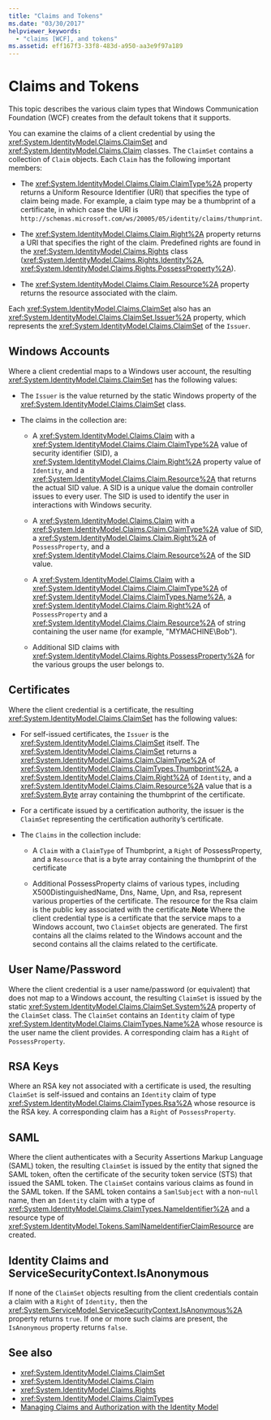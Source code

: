 ```yaml
---
title: "Claims and Tokens"
ms.date: "03/30/2017"
helpviewer_keywords:
  - "claims [WCF], and tokens"
ms.assetid: eff167f3-33f8-483d-a950-aa3e9f97a189
---
```

# Claims and Tokens

This topic describes the various claim types that Windows Communication Foundation (WCF) creates from the default tokens that it supports.

You can examine the claims of a client credential by using the <xref:System.IdentityModel.Claims.ClaimSet> and <xref:System.IdentityModel.Claims.Claim> classes. The `ClaimSet` contains a collection of `Claim` objects. Each `Claim` has the following important members:

- The <xref:System.IdentityModel.Claims.Claim.ClaimType%2A> property returns a Uniform Resource Identifier (URI) that specifies the type of claim being made. For example, a claim type may be a thumbprint of a certificate, in which case the URI is `http://schemas.microsoft.com/ws/20005/05/identity/claims/thumprint`.

- The <xref:System.IdentityModel.Claims.Claim.Right%2A> property returns a URI that specifies the right of the claim. Predefined rights are found in the <xref:System.IdentityModel.Claims.Rights> class (<xref:System.IdentityModel.Claims.Rights.Identity%2A>,  <xref:System.IdentityModel.Claims.Rights.PossessProperty%2A>).

- The <xref:System.IdentityModel.Claims.Claim.Resource%2A> property returns the resource associated with the claim.

Each <xref:System.IdentityModel.Claims.ClaimSet> also has an <xref:System.IdentityModel.Claims.ClaimSet.Issuer%2A> property, which represents the <xref:System.IdentityModel.Claims.ClaimSet> of the `Issuer`.

## Windows Accounts

Where a client credential maps to a Windows user account, the resulting <xref:System.IdentityModel.Claims.ClaimSet> has the following values:

- The `Issuer` is the value returned by the static Windows property of the <xref:System.IdentityModel.Claims.ClaimSet> class.

- The claims in the collection are:

  - A <xref:System.IdentityModel.Claims.Claim> with a <xref:System.IdentityModel.Claims.Claim.ClaimType%2A> value of security identifier (SID), a <xref:System.IdentityModel.Claims.Claim.Right%2A> property value of `Identity`, and a <xref:System.IdentityModel.Claims.Claim.Resource%2A> that returns the actual SID value. A SID is a unique value the domain controller issues to every user. The SID is used to identify the user in interactions with Windows security.

  - A <xref:System.IdentityModel.Claims.Claim> with a <xref:System.IdentityModel.Claims.Claim.ClaimType%2A> value of SID, a <xref:System.IdentityModel.Claims.Claim.Right%2A> of `PossessProperty`, and a <xref:System.IdentityModel.Claims.Claim.Resource%2A> of the SID value.

  - A <xref:System.IdentityModel.Claims.Claim> with a <xref:System.IdentityModel.Claims.Claim.ClaimType%2A> of <xref:System.IdentityModel.Claims.ClaimTypes.Name%2A>, a <xref:System.IdentityModel.Claims.Claim.Right%2A> of `PossessProperty` and a <xref:System.IdentityModel.Claims.Claim.Resource%2A> of string containing the user name (for example, "MYMACHINE\Bob").

  - Additional SID claims with <xref:System.IdentityModel.Claims.Rights.PossessProperty%2A> for the various groups the user belongs to.

## Certificates

Where the client credential is a certificate, the resulting <xref:System.IdentityModel.Claims.ClaimSet> has the following values:

- For self-issued certificates, the `Issuer` is the <xref:System.IdentityModel.Claims.ClaimSet> itself. The <xref:System.IdentityModel.Claims.ClaimSet> returns a <xref:System.IdentityModel.Claims.Claim.ClaimType%2A> of <xref:System.IdentityModel.Claims.ClaimTypes.Thumbprint%2A>, a <xref:System.IdentityModel.Claims.Claim.Right%2A> of `Identity`, and a <xref:System.IdentityModel.Claims.Claim.Resource%2A> value that is a <xref:System.Byte> array containing the thumbprint of the certificate.

- For a certificate issued by a certification authority, the issuer is the `ClaimSet` representing the certification authority’s certificate.

- The `Claims` in the collection include:

  - A `Claim` with a `ClaimType` of Thumbprint, a `Right` of PossessProperty, and a `Resource` that is a byte array containing the thumbprint of the certificate

  - Additional PossessProperty claims of various types, including X500DistinguishedName, Dns, Name, Upn, and Rsa, represent various properties of the certificate. The resource for the Rsa claim is the public key associated with the certificate.**Note** Where the client credential type is a certificate that the service maps to a Windows account, two `ClaimSet` objects are generated. The first contains all the claims related to the Windows account and the second contains all the claims related to the certificate.

## User Name/Password

Where the client credential is a user name/password (or equivalent) that does not map to a Windows account, the resulting `ClaimSet` is issued by the static <xref:System.IdentityModel.Claims.ClaimSet.System%2A> property of the `ClaimSet` class. The `ClaimSet` contains an `Identity` claim of type <xref:System.IdentityModel.Claims.ClaimTypes.Name%2A> whose resource is the user name the client provides. A corresponding claim has a `Right` of `PossessProperty`.

## RSA Keys

Where an RSA key not associated with a certificate is used, the resulting `ClaimSet` is self-issued and contains an `Identity` claim of type <xref:System.IdentityModel.Claims.ClaimTypes.Rsa%2A> whose resource is the RSA key. A corresponding claim has a `Right` of `PossessProperty`.

## SAML

Where the client authenticates with a Security Assertions Markup Language (SAML) token, the resulting `ClaimSet` is issued by the entity that signed the SAML token, often the certificate of the security token service (STS) that issued the SAML token. The `ClaimSet` contains various claims as found in the SAML token. If the SAML token contains a `SamlSubject` with a non-`null` name, then an `Identity` claim with a type of <xref:System.IdentityModel.Claims.ClaimTypes.NameIdentifier%2A> and a resource type of <xref:System.IdentityModel.Tokens.SamlNameIdentifierClaimResource> are created.

## Identity Claims and ServiceSecurityContext.IsAnonymous

If none of the `ClaimSet` objects resulting from the client credentials contain a claim with a `Right` of `Identity,` then the <xref:System.ServiceModel.ServiceSecurityContext.IsAnonymous%2A> property returns `true`. If one or more such claims are present, the `IsAnonymous` property returns `false`.

## See also

- <xref:System.IdentityModel.Claims.ClaimSet>
- <xref:System.IdentityModel.Claims.Claim>
- <xref:System.IdentityModel.Claims.Rights>
- <xref:System.IdentityModel.Claims.ClaimTypes>
- [Managing Claims and Authorization with the Identity Model](../../../../docs/framework/wcf/feature-details/managing-claims-and-authorization-with-the-identity-model.md)
